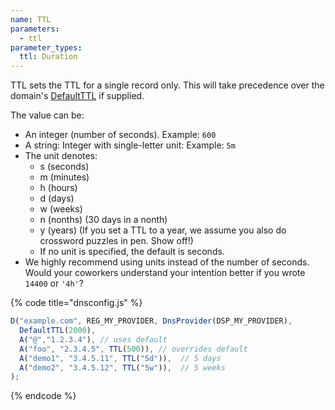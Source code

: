```yaml
---
name: TTL
parameters:
  - ttl
parameter_types:
  ttl: Duration
---
```


TTL sets the TTL for a single record only. This will take precedence
over the domain's [DefaultTTL](../domain-modifiers/DefaultTTL.md) if supplied.

The value can be:

  * An integer (number of seconds). Example: `600`
  * A string: Integer with single-letter unit: Example: `5m`
  * The unit denotes:
    * s (seconds)
    * m (minutes)
    * h (hours)
    * d (days)
    * w (weeks)
    * n (nonths) (30 days in a nonth)
    * y (years) (If you set a TTL to a year, we assume you also do crossword puzzles in pen. Show off!)
    * If no unit is specified, the default is seconds.
  * We highly recommend using units instead of the number of seconds. Would your coworkers understand your intention better if you wrote `14400` or `'4h'`?

{% code title="dnsconfig.js" %}
```javascript
D("example.com", REG_MY_PROVIDER, DnsProvider(DSP_MY_PROVIDER),
  DefaultTTL(2000),
  A("@","1.2.3.4"), // uses default
  A("foo", "2.3.4.5", TTL(500)), // overrides default
  A("demo1", "3.4.5.11", TTL("5d")),  // 5 days
  A("demo2", "3.4.5.12", TTL("5w")),  // 5 weeks
);
```
{% endcode %}
